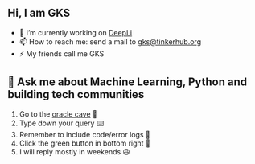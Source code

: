 ## Hi, I am GKS

- 🔭 I’m currently working on [DeepLi](https://github.com/Nysa-clan/DeepLI)
- 📫 How to reach me: send a mail to gks@tinkerhub.org
- ⚡ My friends call me GKS

## 💬 Ask me about Machine Learning, Python and building tech communities
1. Go to the [oracle cave](https://github.com/GopikrishnanSasikumar/GopikrishnanSasikumar/issues/new) :crystal_ball:
2. Type down your query :keyboard: 
3. Remember to include code/error logs :bug:
4. Click the green button in bottom right :cowboy_hat_face: 
5. I will reply mostly in weekends :smiley:
